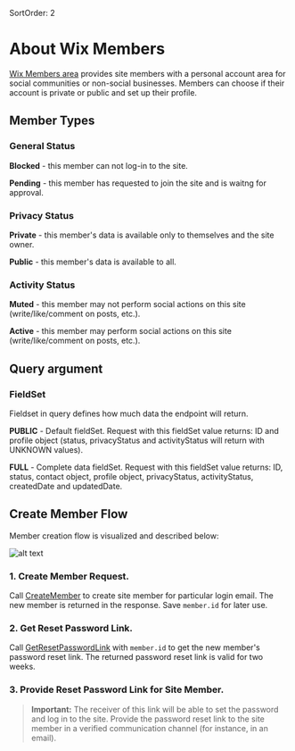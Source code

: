 SortOrder: 2
# About Wix Members

[Wix Members area](https://support.wix.com/en/article/about-members-area) provides site members with a personal account area for social communities or non-social businesses. 
Members can choose if their account is private or public and set up their profile.

## Member Types

### General Status

**Blocked** - this member can not log-in to the site. 

**Pending** - this member has requested to join the site and is waitng for approval.

### Privacy Status

**Private** - this member's data is available only to themselves and the site owner.

**Public** - this member's data is available to all.

### Activity Status

**Muted** - this member may not perform social actions on this site (write/like/comment on posts, etc.).

**Active** - this member may perform social actions on this site (write/like/comment on posts, etc.).

## Query argument

### FieldSet

Fieldset in query defines how much data the endpoint will return.

**PUBLIC** - Default fieldSet. Request with this fieldSet value returns: ID and profile object (status, privacyStatus and activityStatus will return with UNKNOWN values).

**FULL** - Complete data fieldSet. Request with this fieldSet value returns: ID, status, contact object, profile object, privacyStatus, activityStatus, createdDate and updatedDate.

## Create Member Flow

Member creation flow is visualized and described below:

![alt text](https://s3.amazonaws.com/wixplorer-readme-images/members%2Fcreate-member-flow.png)

### 1. Create Member Request. 

Call [CreateMember]() to create site member for particular login email.
The new member is returned in the response. Save `member.id` for later use.

### 2. Get Reset Password Link. 

Call [GetResetPasswordLink]() with `member.id` to get the new member's password reset link.
The returned password reset link is valid for two weeks.

### 3. Provide Reset Password Link for Site Member. 

> **Important:**
> The receiver of this link will be able to set the password and log in to the site.
> Provide the password reset link to the site member in a verified communication channel
> (for instance, in an email). 
